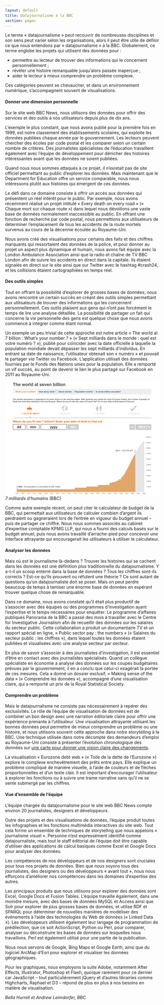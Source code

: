 ```yaml
---
layout: default
title: Datajournalisme à la BBC
section: pages
---
```


Le terme « datajournalisme » peut recouvrir de nombreuses disciplines et son sens peut varier selon les organisations, alors il peut être utile de définir ce que nous entendons par « datajournalisme » à la BBC. Globalement, ce terme englobe les projets qui utilisent des données pour :

* permettre au lecteur de trouver des informations qui le concernent personnellement ;
* révéler une histoire remarquable jusqu’alors passée inaperçue ;
* aider le lecteur à mieux comprendre un problème complexe.

Ces catégories peuvent se chevaucher, et dans un environnement numérique, s’accompagnent souvent de visualisations.

#### Donner une dimension personnelle

Sur le site web BBC News, nous utilisons des données pour offrir des services et des outils à nos utilisateurs depuis plus de dix ans.

L’exemple le plus constant, que nous avons publié pour la première fois en 1999, est notre classement des établissements scolaires, qui exploite les données publiées chaque année par le gouvernement. Les lecteurs peuvent chercher des écoles par code postal et les comparer selon un certain nombre de critères. Des journalistes spécialistes de l’éducation travaillent également avec l’équipe de développement pour dénicher des histoires intéressantes avant que les données ne soient publiées.

Quand nous nous sommes attaqués à ce projet, il n’existait pas de site officiel permettant au public d’explorer les données. Mais maintenant que le Department for Education offre un service comparable, nous nous intéressons plutôt aux histoires qui émergent de ces données.

Le défi dans ce domaine consiste à offrir un accès aux données qui présentent un réel intérêt pour le public. Par exemple, nous avons récemment réalisé un projet intitulé « Every death on every road » (« Chaque mort sur chaque route ») dans lequel nous dévoilions une vaste base de données normalement inaccessible au public. En offrant une fonction de recherche par code postal, nous permettions aux utilisateurs de déterminer l’emplacement de tous les accidents de la route mortels survenus au cours de la décennie écoulée au Royaume-Uni.

Nous avons créé des visualisations pour certains des faits et des chiffres marquants qui ressortaient des données de la police, et pour donner au projet un aspect plus dynamique et humain, nous avons fait équipe avec la London Ambulance Association ainsi que la radio et chaîne de TV BBC London afin de suivre les accidents en direct dans la capitale. Ils étaient signalés en direct sur le site ainsi que sur Twitter avec le hashtag #crash24, et les collisions étaient cartographiées en temps réel.

#### Des outils simples

Tout en offrant la possibilité d’explorer de grosses bases de données, nous avons rencontré un certain succès en créant des outils simples permettant aux utilisateurs de trouver des informations qui les concernent personnellement. Ces outils plaisent aux gens qui n’ont pas forcément le temps de lire une analyse détaillée. La possibilité de partager un fait qui concerne la vie personnelle des gens est quelque chose que nous avons commencé à intégrer comme étant normal.

Un exemple un peu trivial de cette approche est notre article « The world at 7 billion : What’s your number ? » (« Sept milliards dans le monde : quel est votre numéro ? »), publié pour coïncider avec la date officielle à laquelle la population mondiale devait dépasser les sept milliards d’individus. En entrant sa date de naissance, l’utilisateur obtenait son « numéro » et pouvait le partager _via_ Twitter ou Facebook. L’application utilisait des données fournies par le Fonds des Nations unies pour la population. Elle a remporté un vif succès, au point de devenir le lien le plus partagé sur Facebook en 2011 au Royaume-Uni.

<div id="FIG024" class="imageblock">
<div class="content">
<img alt="The World at Seven Billion" src="../figs/incoming/02-05.png"></div>
<div class="title"><em>7 milliards d'humains</em> (BBC)</div>
</div>

Comme autre exemple récent, on peut citer le calculateur de budget de la BBC, qui permettait aux utilisateurs de calculer combien d’argent ils perdraient ou gagneraient lors de l’entrée en vigueur du budget annuel – puis de partager ce chiffre. Nous nous sommes associés au cabinet d’expertise comptable KPMG LLP, qui nous a fourni des calculs basés sur le budget annuel, puis nous avons travaillé d’arrache-pied pour concevoir une interface attrayante qui encouragerait les utilisateurs à utiliser le calculateur.

#### Analyser les données

Mais où est le journalisme là-dedans ? Trouver les histoires qui se cachent dans les données est une définition plus traditionnelle du datajournalisme. Y a-t-il un scoop enterré dans la base de données ? Tous les chiffres sont-ils corrects ? Est-ce qu’ils prouvent ou réfutent une théorie ? Ce sont autant de questions qu’un datajournaliste doit se poser. Mais on peut perdre beaucoup de temps à tamiser une énorme base de données en espérant trouver quelque chose de remarquable.

Dans ce domaine, nous avons constaté qu’il était plus productif de s’associer avec des équipes ou des programmes d’investigation ayant l’expertise et le temps nécessaires pour enquêter. Le programme d’affaires publiques Panorama de la BBC a passé des mois à travailler avec le Centre for Investigative Journalism afin de recueillir des données sur les salaires du secteur public. Cette collaboration a produit un documentaire TV et un rapport spécial en ligne, « Public sector pay : the numbers » (« Salaires du secteur public : les chiffres »), dans lequel toutes les données étaient publiées et visualisées avec une analyse secteur par secteur.

En plus de savoir s’associer à des journalistes d’investigation, il est essentiel d’être en contact avec des journalistes spécialisés. Quand un collègue spécialiste en économie a analysé des données sur les coupes budgétaires prévues par le gouvernement, il en a conclu que celui-ci exagérait la portée de ces mesures. Cela a donné un dossier exclusif, « Making sense of the data » (« Comprendre les données »), accompagné d’une visualisation claire, qui a remporté un prix de la Royal Statistical Society.

#### Comprendre un problème

Mais le datajournalisme ne consiste pas nécessairement à repérer des exclusivités. Le rôle de l’équipe de visualisation de données est de combiner un bon design avec une narration éditoriale claire pour offrir une expérience prenante à l’utilisateur. Une visualisation attrayante utilisant les bonnes données peut permettre de mieux comprendre un problème ou une histoire, et nous utilisons souvent cette approche dans notre storytelling à la BBC. Une technique utilisée dans notre décompte des demandeurs d’emploi au Royaume-Uni consiste à présenter l’évolution chronologique des données sur [une carte pour donner une vision claire des changements](http://bbc.in/KF7IKU).

La visualisation « Eurozone debt web » (« Toile de la dette de l’Eurozone ») explore le complexe enchevêtrement des prêts entre pays. Elle explique un problème compliqué de manière visuelle, à l’aide de couleurs et de flèches proportionnelles et d’un texte clair. Il est important d’encourager l’utilisateur à explorer les fonctions ou à suivre une trame narrative sans qu’il ne se sente submergé par les chiffres.

#### Vue d’ensemble de l’équipe

L’équipe chargée du datajournalisme pour le site web BBC News compte environ 20 journalistes, designers et développeurs.

Outre des projets et des visualisations de données, l’équipe produit toutes les infographies et les fonctions multimédia interactives du site web. Tout cela forme un ensemble de techniques de storytelling que nous appelons « journalisme visuel ». Personne n’est expressément identifié comme datajournaliste, mais tout le staff éditorial de l’équipe doit être capable d’utiliser des applications de calcul basiques comme Excel et Google Docs pour analyser des données.

Les compétences de nos développeurs et de nos designers sont cruciales pour tous nos projets de données. Bien que nous soyons tous des journalistes, des designers ou des développeurs « avant tout », nous nous efforçons d’améliorer nos compétences dans les domaines d’expertise des autres.

Les principaux produits que nous utilisons pour explorer des données sont Excel, Google Docs et Fusion Tables. L’équipe travaille également, dans une moindre mesure, avec des bases de données MySQL et Access ainsi que Solr pour explorer de plus grosses bases de données, et utilise RDF et SPARQL pour déterminer de nouvelles manières de modéliser des évènements à l’aide des technologies du Web de données (« Linked Data »). Les développeurs utilisent également leur langage de programmation de prédilection, que ce soit ActionScript, Python ou Perl, pour comparer, analyser ou déconstruire les bases de données sur lesquelles nous travaillons. Perl est également utilisé pour une partie de la publication.

Nous nous servons de Google, Bing Maps et Google Earth, ainsi que du logiciel ArcMap d’Esri pour explorer et visualiser les données géographiques.

Pour les graphiques, nous employons la suite Adobe, notamment After Effects, Illustrator, Photoshop et Flash, quoique rarement pour ce dernier car JavaScript – tout particulièrement jQuery et d’autres librairies comme Highcharts, Raphael et D3 – répond de plus en plus à nos besoins en matière de visualisation.

_Bella Hurrell et Andrew Leimdorfer, BBC_